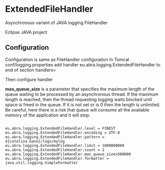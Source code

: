 # ExtendedFileHandler
Asynchronous variant of JAVA logging FileHandler

Eclipse JAVA project

## Configuration
Configuration is same as FileHandler configuration
In Tomcal conf/logging.properties  add handler eu.abra.logging.ExtendedFileHandler to end of section handlers=

Then configure handler

**max_queue_size** 
is a parameter that specifies the maximum length of the queue waiting to be processed by an asynchronous thread. If the maximum length is reached, then the thread requesting logging waits blocked until space is freed in the queue. If it is not set or is 0 then the length is unlimited. Be careful, here there is a risk that queue will consume all the available memory of the application and it will stop.

<code>
eu.abra.logging.ExtendedFileHandler.level = FINEST
eu.abra.logging.ExtendedFileHandler.encoding = UTF-8
eu.abra.logging.ExtendedFileHandler.pattern = ${catalina.base}/logs/mylog
eu.abra.logging.ExtendedFileHandler.limit = 1000000000
eu.abra.logging.ExtendedFileHandler.count = 2
eu.abra.logging.ExtendedFileHandler.max_queue_size=500000
eu.abra.logging.ExtendedFileHandler.formatter = java.util.logging.SimpleFormatter
</code>
